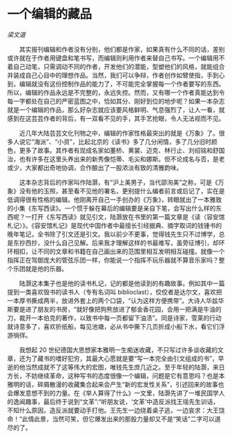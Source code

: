 # 一个编辑的藏品

*梁文道*

　　其实报刊编辑和作者没有分别，他们都是作家，如果真有什么不同的话，差别或许就在于作者用键盘和笔书写，而编辑则利用作者来替自己书写。一个编辑用不着自己动笔，只需调动不同的作者，开发他们的潜能，型塑他们的风格，就能组合并装成自己心目中的理想作品。当然，我们可以争辩，作者创作如臂使指，手到心到，编辑就没有这份控制作品的能力了，不可能完全掌握每一个作者要写的东西。所以，编辑的作品永远是不完整的，永远失控。然而，又有哪一个作者真能达到令每一字都处在自己的严密蓝图之中，恰如其分、刚好到位的地步呢？如果一本杂志就是一个编辑的作品，那么好杂志就应该要风格鲜明、气息强烈了，让人一看，就感到在这芸芸作者的背后，有一双看不见的手，其手艺抢眼，令人无法视而不见。

　　近几年大陆芸芸文化刊物之中，编辑的作家性格最突出的就是《万象》了。很多人说它“海派”、“小资”，比起北京的《读书》多了几分闲情，多了几分旧时颜色，更多了故事。其作者有现成名家如董桥、黄裳、迈克、林行止、刘绍铭和舒国治，也有许多在这里头养出来的新秀像恺蒂、毛尖和娜斯。但不论成名与否，是老或少，大家都出奇地协调，合作酿出了一股浓淡有致的清雅韵味。

　　这本杂志背后的作家叫作陆灏，有“沪上美男子，当代邵洵美”之称，可是《万象》没有他的玉照，甚至看不见他的署名，更别提什么编者前言或后记了，实在是低调得很有性格的编辑。他刚离开自己一手创办的《万象》，转眼就出了一本雅致的小集《东写西读》。一个惯于躲在幕后的编辑要是亲自下笔，会写出什么样的东西呢？一打开《东写西读》就见引文，陆灏放在书里的第一篇文章是《读〈容安馆札记〉》。《容安馆札记》是现代中国作者中最擅长引经据典、摘字取词的钱锺书的晚年笔记，全书除了引文还是引文。我以前少不更事，觉得钱先生只不过博学，总是东抄西抄，没什么自己见解。后来我才理解这样的书最难写，虽旁征博引，却环环相扣，让不同的文章和书籍在自己画出来的范围里相互发明相互碰撞。就像一个指挥正在驾御庞大的管弦乐团一样，你能说一个指挥不玩乐器就不算音乐家吗？整个乐团就是他的乐器。

　　陆灏这本集子也是他的读书札记，记的都是他读到的有趣故事。例如其中一篇提到一类喜欢毁书的读书人（专有名词叫 biblioclast），佼佼者是达尔文，喜欢把一本厚书撕成两半，放进外套上的两个口袋，“认为这样方便携带”。大诗人华兹华斯要是进了朋友的书房，“就好像把狗熊放进了郁金香花园，会用一把满是牛油的刀，裁开一本伯克的著作，以致书中每一页都留下油渍”。同是诗家，雪莱的行动就诗意多了，喜欢折纸船，每见池塘，必从书中撕下几页折成小船下水，看它们浮游徜徉。

　　我想起 20 世纪德国大思想家本雅明一生痴迷收藏，不只写过许多谈收藏的文章，还为了藏书的嗜好犯穷，其最大心愿就是要“写一本完全由引文组成的书”，早逝的他当然成就不了这等伟大的宏图，唯钱先生庶几近之。至于年轻的陆灏，来日方长，不妨继续革命，这种写书的态度很像一个编辑，问题是它有意思吗？也是本雅明的话，碎屑散漫的收藏集合起来会产生“新的宏发性关系”，引述回来的故事也会爆发意想不到的力量。在《举人算得了什么》一文里，陆灏先讲了一堆民国学人的逸闻趣事，最后终于说到“文革”:“听朋友说，‘文革’中造反派找王瑶先生训话，不知什么原因，造反派就要动手打他。王先生一边绕着桌子逃，一边哀求：大王饶命！”此情此景，当然可笑，但它爆发出来的那股力量却又不是“笑话”二字可以道尽的了。